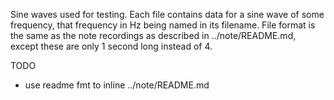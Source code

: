 Sine waves used for testing. Each file contains data for a
sine wave of some frequency, that frequency in Hz being named 
in its filename. File format is the same as the note recordings 
as described in ../note/README.md, except these are only 1 second 
long instead of 4.

TODO
- use readme fmt to inline ../note/README.md
